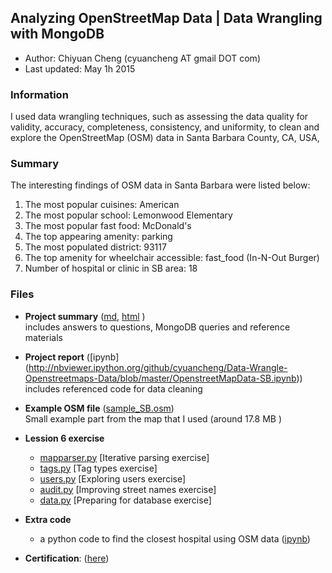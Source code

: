## Analyzing OpenStreetMap Data | Data Wrangling with MongoDB
- Author:  Chiyuan Cheng (cyuancheng AT gmail DOT com) 
- Last updated: May 1h  2015

### Information

I used data wrangling techniques, such as assessing the data quality for validity, accuracy, completeness, consistency, and uniformity, to clean and explore the OpenStreetMap (OSM) data in Santa Barbara County, CA, USA, 

### Summary

The interesting findings of OSM data in Santa Barbara were listed below:

1. The most popular cuisines: American
2. The most popular school: Lemonwood Elementary
3. The most popular fast food: McDonald's
4.  The top appearing amenity: parking
5. The most populated district: 93117
6. The top amenity for wheelchair accessible: fast_food (In-N-Out Burger)
7. Number of hospital or clinic in SB area: 18 

### Files

- **Project summary** ([md](ProjectSummary.md), [html](http://cyuancheng.github.io/Data-Wrangle-Openstreetmaps-Data/) )    
  includes answers to questions, MongoDB queries and reference materials
- **Project report** ([ipynb]
(http://nbviewer.ipython.org/github/cyuancheng/Data-Wrangle-Openstreetmaps-Data/blob/master/OpenstreetMapData-SB.ipynb))	
	includes referenced code for data cleaning
- **Example OSM file** ([sample_SB.osm](sample_SB.osm))  
	Small example part from the map that I used (around 17.8 MB )

- **Lession 6 exercise**
	- [mapparser.py](lesson-6/mapparser.py) [Iterative parsing exercise]
	- [tags.py](lesson-6/tags.py) [Tag types exercise]
	- [users.py](lesson-6/users.py) [Exploring users exercise]
	- [audit.py](lesson-6/audit.py) [Improving street names exercise]
	- [data.py](lesson-6/data.py) [Preparing for database exercise]
	
- **Extra code** 
	- a python code to find the closest hospital using OSM data
	([ipynb](http://nbviewer.ipython.org/github/cyuancheng/Data-Wrangle-Openstreetmaps-Data/blob/master/FindHospital.ipynb))  
	
- **Certification**: ([here](certificate.pdf))



